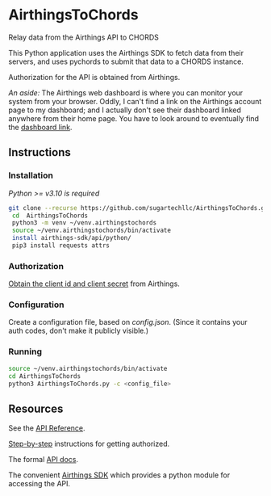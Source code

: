 # AirthingsToChords
Relay data from the Airthings API to CHORDS

This Python application uses the Airthings SDK to fetch data from their servers,
and uses pychords to submit that data to a CHORDS instance.

Authorization for the API is obtained from Airthings.

_An aside:_ The Airthings web dashboard is where you can monitor your system from your browser.
Oddly, I can't find a link on the Airthings account page to my dashboard;
and I actually don't see their dashboard linked anywhere from their home page. You have
to look around to eventually find the [dashboard link](https://dashboard.airthings.com).

## Instructions

### Installation

_Python >= v3.10 is required_

```sh
git clone --recurse https://github.com/sugartechllc/AirthingsToChords.git
 cd  AirthingsToChords
 python3 -m venv ~/venv.airthingstochords
 source ~/venv.airthingstochords/bin/activate
 install airthings-sdk/api/python/
 pip3 install requests attrs
```

### Authorization

[Obtain the client id and client secret](https://help.airthings.com/en/articles/4510990-integrations-airthings-api) from Airthings.

### Configuration

Create a configuration file, based on _config.json_. (Since it contains your auth codes,
don't make it publicly visible.)

### Running

```sh
source ~/venv.airthingstochords/bin/activate
cd AirthingsToChords
python3 AirthingsToChords.py -c <config_file>
```

## Resources

See the [API Reference](https://consumer-api-doc.dev.airthings.com/docs/api/getting-started).

[Step-by-step](https://help.airthings.com/en/articles/4510990-integrations-airthings-api) instructions for
getting authorized.

The formal [API docs](https://consumer-api-doc.airthings.com/api-docs).

The convenient [Airthings SDK](https://github.com/Airthings/airthings-sdk) which provides a python module
for accessing the API.
